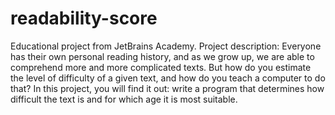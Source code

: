 # readability-score
Educational project from JetBrains Academy.
Project description:
Everyone has their own personal reading history, and as we grow up, we are able to comprehend more and more complicated texts. 
But how do you estimate the level of difficulty of a given text, and how do you teach a computer to do that? 
In this project, you will find it out: write a program that determines how difficult the text is and for which age it is most suitable.
